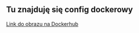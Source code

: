 ## Tu znajduję się config dockerowy
[Link do obrazu na Dockerhub](https://hub.docker.com/repository/docker/daywd/kotlin/)
